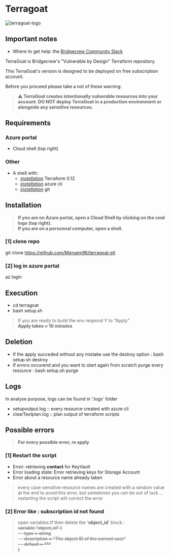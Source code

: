 # Terragoat

![terragoat-logo](https://user-images.githubusercontent.com/61518622/110116638-0ff37500-7db8-11eb-94f6-8e7151f0112a.png)

## Important notes

* Where to get help: the [Bridgecrew Community Slack](https://slack.bridgecrew.io/?utm_source=github&utm_medium=organic_oss&utm_campaign=terragoat) </br>

TerraGoat is Bridgecrew's "Vulnerable by Design" Terraform repository.</br>

This TerraGoat's version is designed to be deployed on free subscription account.

Before you proceed please take a not of these warning: </br>

>**⚠️ TerraGoat creates intentionally vulnerable resources into your account. DO NOT deploy TerraGoat in a production environment or alongside any sensitive resources.**

## Requirements

### **Azure portal**</br>

* Cloud shell (top right)</br>

### **Other**

* A shell with:</br>
  * [_installation_](https://learn.hashicorp.com/tutorials/terraform/install-cli) Terraform 0.12
  * [_installation_](https://docs.microsoft.com/fr-fr/cli/azure/install-azure-cli) azure cli
  * [_installation_](https://git-scm.com/book/fr/v2/D%C3%A9marrage-rapide-Installation-de-Git) git

## Installation

>**If you are on Azure portal, open a Cloud Shell by clicking on the cmd logo (top right).**</br>
>**If you are on a personnal computer, open a shell.**

### [1] clone repo

git clone <https://github.com/Meruem96/terragoat.git> </br>

### [2] log in azure portal

az login </br>

## Execution

* cd terragoat </br>
* bash setup.sh </br>

>If you are ready to build the env respond Y to "Apply"</br>
>**Apply takes ≈ 10 minutes**

## Deletion

* If the apply succeded without any mistake use the destroy option : bash setup.sh destroy
* If errors occurend and you want to start again from scratch purge every resource : bash setup.sh purge

## Logs

In analyse purpose, logs can be found in '.logs' folder

* setupoutput.log :: every resource created with azure cli
* clearTextplan.log :: plan output of terraform scripts

## Possible errors

>**For every possible error, re apply**

### [1] Restart the script

* Error: retrieving **contact** for KeyVault
* Error loading state: Error retrieving keys for Storage Account
* Error about a resource name already taken

>every case sensitive resource names are created with a random value at the end to avoid this error, but sometimes you can be out of luck ... </br>
>restarting the script will correct the error

### [2] Error like : subscription id not found

>open variables.tf then delete the '**object_id**' block :</br>
>~~variable "object_id" { </br>
 >&nbsp;&nbsp;&nbsp;&nbsp; type        = string</br>
 >&nbsp;&nbsp;&nbsp;&nbsp; description = "The object ID of the current user"</br>
 >&nbsp;&nbsp;&nbsp;&nbsp; default     = *** </br>
 >}~~</br>
